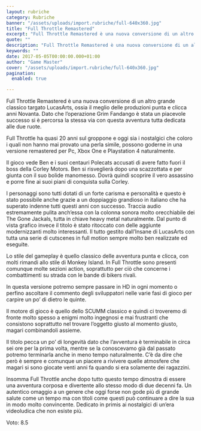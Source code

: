 ```yaml
---
layout: rubriche
category: Rubriche
banner: "/assets/uploads/import.rubriche/full-640x360.jpg"
title: "Full Throttle Remastered"
excerpt: "Full Throttle Remastered è una nuova conversione di un altro grande classico targato LucasArts, ossia il meglio delle produzioni punta e clicca anni Novanta. Dato che l’operazione Grim Fandango è stata un piacevole successo si è percorsa la stessa via con questa avventura tutta dedicata alle due ruote. Full Throttle ha quasi 20 anni sul [&hellip"
quote: ""
description: "Full Throttle Remastered è una nuova conversione di un altro grande classico targato LucasArts, ossia il meglio delle produzioni punta e clicca anni Novanta. Dato che l’operazione Grim Fandango è stata un piacevole successo si è percorsa la stessa via con questa avventura tutta dedicata alle due ruote. Full Throttle ha quasi 20 anni sul [&hellip"
keywords: ""
date: 2017-05-05T00:00:00.000+01:00
author: "Game Master"
cover: "/assets/uploads/import.rubriche/full-640x360.jpg"
pagination:
  enabled: true

---
```


Full Throttle Remastered è una nuova conversione di un altro grande classico targato LucasArts, ossia il meglio delle produzioni punta e clicca anni Novanta. Dato che l’operazione Grim Fandango è stata un piacevole successo si è percorsa la stessa via con questa avventura tutta dedicata alle due ruote.

Full Throttle ha quasi 20 anni sul groppone e oggi sia i nostalgici che coloro i quali non hanno mai provato una perla simile, possono goderne in una versione remastered per Pc, Xbox One e Playstation 4 naturalmente.

Il gioco vede Ben e i suoi centauri Polecats accusati di avere fatto fuori il boss della Corley Motors. Ben si risveglierà dopo una scazzottata e per giunta con il suo bolide manomesso. Dovrà quindi scoprire il vero assassino e porre fine ai suoi piani di conquista sulla Corley.

I personaggi sono tutti dotati di un forte carisma e personalità e questo è stato possibile anche grazie a un doppiaggio grandioso in italiano che ha superato indenne tutti questi anni con successo. Traccia audio estremamente pulita anch’essa con la colonna sonora molto orecchiabile dei The Gone Jackals, tutta in chiave heavy metal naturalmente. Dal punto di vista grafico invece il titolo è stato ritoccato con delle aggiunte modernizzanti molto interessanti. Il tutto gestito dall’Insane di LucasArts con tutta una serie di cutscenes in full motion sempre molto ben realizzate ed eseguite.

Lo stile del gameplay è quello classico delle avventura punta e clicca, con molti rimandi allo stile di Monkey Island. In Full Throttle sono presenti comunque molte sezioni action, soprattutto per ciò che concerne i combattimenti su strada con le bande di bikers rivali.

In questa versione potremo sempre passare in HD in ogni momento o perfino ascoltare il commento degli sviluppatori nelle varie fasi di gioco per carpire un po’ di dietro le quinte.

Il motore di gioco è quello dello SCUMM classico e quindi ci troveremo di fronte molto spesso a enigmi molto ingegnosi e mai frustranti che consistono soprattutto nel trovare l’oggetto giusto al momento giusto, magari combinandoli assieme.

Il titolo pecca un po’ di longevità dato che l’avventura è terminabile in circa sei ore per la prima volta, mentre se la conoscevamo già dal passato potremo terminarla anche in meno tempo naturalmente. C’è da dire che però è sempre e comunque un piacere a rivivere quelle atmosfere che magari si sono giocate venti anni fa quando si era solamente dei ragazzini.

Insomma Full Throttle anche dopo tutto questo tempo dimostra di essere una avventura corposa e divertente allo stesso modo di due decenni fa. Un autentico omaggio a un genere che oggi forse non gode più di grande salute come un tempo ma con titoli come questi può continuare a dire la sua in modo molto convincente. Dedicato in primis ai nostalgici di un’era videoludica che non esiste più.

Voto: 8.5